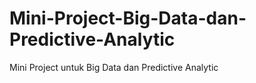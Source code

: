 # Mini-Project-Big-Data-dan-Predictive-Analytic
Mini Project untuk Big Data dan Predictive Analytic
